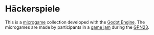# Häckerspiele

This is a [microgame](https://en.wikipedia.org/wiki/Minigame) collection developed with the [Godot Engine](https://godotengine.org/).
The microgames are made by participants in a [game jam](https://en.wikipedia.org/wiki/Game_jam) during the [GPN23](https://entropia.de/GPN23/en).
